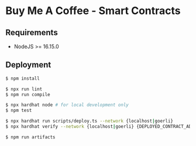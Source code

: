 # Buy Me A Coffee - Smart Contracts

## Requirements

- NodeJS >= 16.15.0

## Deployment

```bash
$ npm install

$ npx run lint
$ npm run compile

$ npx hardhat node # for local development only
$ npm test

$ npx hardhat run scripts/deploy.ts --network {localhost|goerli}
$ npx hardhat verify --network {localhost|goerli} {DEPLOYED_CONTRACT_ADDRESS}

$ npm run artifacts
```
